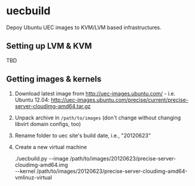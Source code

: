 # uecbuild

Depoy Ubuntu UEC images to KVM/LVM based infrastructures.

## Setting up LVM & KVM

TBD

## Getting images & kernels

1. Download latest image from http://uec-images.ubuntu.com/ - i.e.
   Ubuntu 12.04: http://uec-images.ubuntu.com/precise/current/precise-server-cloudimg-amd64.tar.gz

2. Unpack archive in `/path/to/images` (don't change without changing libvirt domain configs, too)

3. Rename folder to uec site's build date, i.e., "20120623"

4. Create a new virtual machine

    ./uecbuild.py --image /path/to/images/20120623/precise-server-cloudimg-amd64.img \
                  --kernel /path/to/images/20120623/precise-server-cloudimg-amd64-vmlinuz-virtual \
                  <name>


